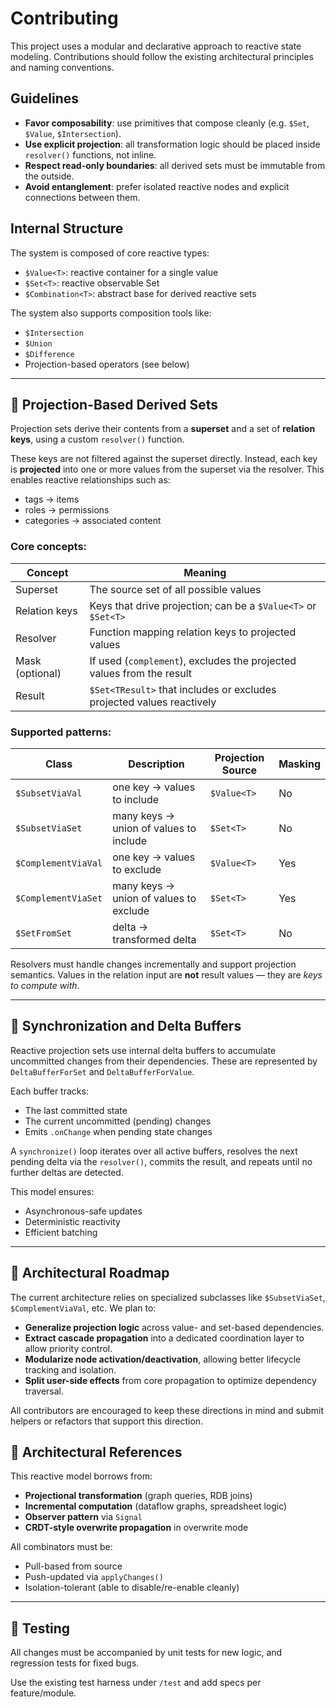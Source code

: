 # Contributing

This project uses a modular and declarative approach to reactive state modeling. Contributions should follow the existing architectural principles and naming conventions.

## Guidelines

- **Favor composability**: use primitives that compose cleanly (e.g. `$Set`, `$Value`, `$Intersection`).
- **Use explicit projection**: all transformation logic should be placed inside `resolver()` functions, not inline.
- **Respect read-only boundaries**: all derived sets must be immutable from the outside.
- **Avoid entanglement**: prefer isolated reactive nodes and explicit connections between them.

## Internal Structure

The system is composed of core reactive types:

- `$Value<T>`: reactive container for a single value
- `$Set<T>`: reactive observable Set<T>
- `$Combination<T>`: abstract base for derived reactive sets

The system also supports composition tools like:

- `$Intersection`
- `$Union`
- `$Difference`
- Projection-based operators (see below)

---

## 🧭 Projection-Based Derived Sets

Projection sets derive their contents from a **superset** and a set of **relation keys**, using a custom `resolver()` function.

These keys are not filtered against the superset directly. Instead, each key is **projected** into one or more values from the superset via the resolver. This enables reactive relationships such as:

- tags → items
- roles → permissions
- categories → associated content

### Core concepts:

| Concept         | Meaning                                                               |
| --------------- | --------------------------------------------------------------------- |
| Superset        | The source set of all possible values                                 |
| Relation keys   | Keys that drive projection; can be a `$Value<T>` or `$Set<T>`         |
| Resolver        | Function mapping relation keys to projected values                    |
| Mask (optional) | If used (`complement`), excludes the projected values from the result |
| Result          | `$Set<TResult>` that includes or excludes projected values reactively |

### Supported patterns:

| Class               | Description                            | Projection Source | Masking |
| ------------------- | -------------------------------------- | ----------------- | ------- |
| `$SubsetViaVal`     | one key → values to include            | `$Value<T>`       | No      |
| `$SubsetViaSet`     | many keys → union of values to include | `$Set<T>`         | No      |
| `$ComplementViaVal` | one key → values to exclude            | `$Value<T>`       | Yes     |
| `$ComplementViaSet` | many keys → union of values to exclude | `$Set<T>`         | Yes     |
| `$SetFromSet`       | delta → transformed delta              | `$Set<T>`         | No      |

Resolvers must handle changes incrementally and support projection semantics. Values in the relation input are **not** result values — they are _keys to compute with_.

---

## 🔁 Synchronization and Delta Buffers

Reactive projection sets use internal delta buffers to accumulate uncommitted changes from their dependencies. These are represented by `DeltaBufferForSet` and `DeltaBufferForValue`.

Each buffer tracks:

- The last committed state
- The current uncommitted (pending) changes
- Emits `.onChange` when pending state changes

A `synchronize()` loop iterates over all active buffers, resolves the next pending delta via the `resolver()`, commits the result, and repeats until no further deltas are detected.

This model ensures:

- Asynchronous-safe updates
- Deterministic reactivity
- Efficient batching

---

## 🧩 Architectural Roadmap

The current architecture relies on specialized subclasses like `$SubsetViaSet`, `$ComplementViaVal`, etc.
We plan to:

- **Generalize projection logic** across value- and set-based dependencies.
- **Extract cascade propagation** into a dedicated coordination layer to allow priority control.
- **Modularize node activation/deactivation**, allowing better lifecycle tracking and isolation.
- **Split user-side effects** from core propagation to optimize dependency traversal.

All contributors are encouraged to keep these directions in mind and submit helpers or refactors that support this direction.

## 📐 Architectural References

This reactive model borrows from:

- **Projectional transformation** (graph queries, RDB joins)
- **Incremental computation** (dataflow graphs, spreadsheet logic)
- **Observer pattern** via `Signal`
- **CRDT-style overwrite propagation** in overwrite mode

All combinators must be:

- Pull-based from source
- Push-updated via `applyChanges()`
- Isolation-tolerant (able to disable/re-enable cleanly)

---

## 🧪 Testing

All changes must be accompanied by unit tests for new logic, and regression tests for fixed bugs.

Use the existing test harness under `/test` and add specs per feature/module.
